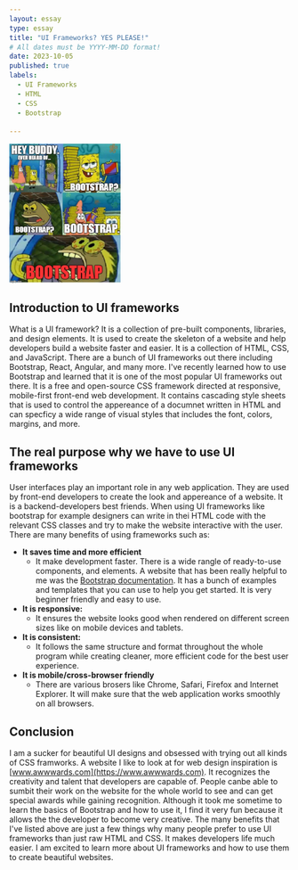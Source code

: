 ```yaml
---
layout: essay
type: essay
title: "UI Frameworks? YES PLEASE!"
# All dates must be YYYY-MM-DD format!
date: 2023-10-05
published: true
labels:
  - UI Frameworks
  - HTML
  - CSS
  - Bootstrap

---
```


<img width="200px" class="rounded float-start pe-4" src="../img/bootstrap.jpeg"  alt=""> 

## Introduction to UI frameworks
What is a UI framework? It is a collection of pre-built components, libraries, and design elements. It is used to create the skeleton of a website and help developers build a website faster and easier. It is a collection of HTML, CSS, and JavaScript. There are a bunch of UI frameworks out there including Bootstrap, React, Angular, and many more. I've recently learned how to use Bootstrap and learned that it is one of the most popular UI frameworks out there. It is a free and open-source CSS framework directed at responsive, mobile-first front-end web development. It contains cascading style sheets that is used to control the appereance of a documnet written in HTML and can specficy a wide range of visual styles that includes the font, colors, margins, and more.

## The real purpose why we have to use UI frameworks


User interfaces play an important role in any web application. They are used by front-end developers to create the look and appereance of a  website. It is a backend-developers best friends. When using UI frameworks like bootstrap for example designers can write in thei HTML code with the relevant CSS classes and try to make the website interactive with the user. There are many benefits of using frameworks such as:
- <strong>It saves time and more efficient</strong>
  - It make development faster. There is a wide rangle of ready-to-use components, and elements. A website that has been really helpful to me was the [Bootstrap documentation](https://getbootstrap.com/docs/5.0/getting-started/introduction/). It has a bunch of examples and templates that you can use to help you get started. It is very beginner friendly and easy to use.
- <strong>It is responsive:</strong>
  - It ensures the website looks good when rendered on different screen sizes like on mobile devices and tablets.
- <strong>It is consistent:</strong> 
  - It follows the same structure and format throughout the whole program while creating cleaner, more efficient code for the best user experience.
- <strong>It is mobile/cross-browser friendly</strong>
  - There are various brosers like Chrome, Safari, Firefox and Internet Explorer. It will make sure that the web application works smoothly on all browsers.

## Conclusion
I am a sucker for beautiful UI designs and obsessed with trying out all kinds of CSS framworks. A website I like to look at for web design inspiration is [www.awwwards.com](https://www.awwwards.com). It recognizes the creativity and talent that developers are capable of. People canbe able to sumbit their work on the website for the whole world to see and can get special awards while gaining recognition. Although it took me sometime to learn the basics of Bootstrap and how to use it, I find it very fun because it allows the the developer to become very creative. The many benefits that I've listed above are just a few things why many people prefer to use UI frameworks than just raw HTML and CSS. It makes developers life much easier. I am excited to learn more about UI frameworks and how to use them to create beautiful websites.